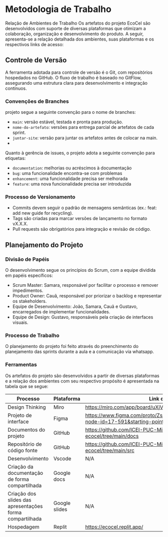 # Metodologia de Trabalho
Relação de Ambientes de Trabalho
Os artefatos do projeto EcoCel são desenvolvidos com suporte de diversas plataformas que otimizam a colaboração, organização e desenvolvimento do produto. A seguir, apresenta-se a relação detalhada dos ambientes, suas plataformas e os respectivos links de acesso:

## Controle de Versão
A ferramenta adotada para controle de versão é o Git, com repositórios hospedados no GitHub. O fluxo de trabalho é baseado no GitFlow, assegurando uma estrutura clara para desenvolvimento e integração contínuos.

### Convenções de Branches
 projeto segue a seguinte convenção para o nome de branches:
- ```main```: versão estável, testada e pronta para produção.
- ```nome-do-artefato```: versões para entrega parcial de artefatos de cada sprint.
- ```juntar-site```: versão para juntar os artefatos antes de colocar na main.
- 
Quanto à gerência de issues, o projeto adota a seguinte convenção para etiquetas:

- ```documentation```: melhorias ou acréscimos à documentação
- ```bug```: uma funcionalidade encontra-se com problemas
- ```enhancement```: uma funcionalidade precisa ser melhorada
- ```feature```: uma nova funcionalidade precisa ser introduzida

### Processo de Versionamento
- Commits devem seguir o padrão de mensagens semânticas (ex.: feat: add new guide for recycling).
- Tags são criadas para marcar versões de lançamento no formato vX.X.X.
- Pull requests são obrigatórios para integração e revisão de código.

## Planejamento do Projeto
### Divisão de Papéis
O desenvolvimento segue os princípios do Scrum, com a equipe dividida em papéis específicos:

- Scrum Master: Samara, responsável por facilitar o processo e remover impedimentos.
- Product Owner: Cauã, responsável por priorizar o backlog e representar os stakeholders.
- Equipe de Desenvolvimento: João, Samara, Cauã e Gustavo, encarregados de implementar funcionalidades.
- Equipe de Design: Gustavo, responsáveis pela criação de interfaces visuais.
  
### Processo de Trabalho
O planejamento do projeto foi feito através do preenchimento do planejamento das sprints durante a aula e a comunicação via whatsapp.

### Ferramentas
Os artefatos do projeto são desenvolvidos a partir de diversas plataformas e a relação dos ambientes com seu respectivo propósito é apresentada na tabela que se segue:

|Processo		          | Plataforma                               |Link de acesso                                       |
|---------------------|----------------------------------------------|-------------------------------------------|
|Design Thinking| Miro | https://miro.com/app/board/uXjVKoqwSkM=/|
|Projeto de interface| Figma  | https://www.figma.com/proto/ZsqxIZWDPTXOhLyPAtohpG/Prototipo?node-id=17-591&starting-point-node-id=17%3A591 |
|Documentos do projeto | GitHub | https://github.com/ICEI-PUC-Minas-PCO-SI/pco-si-2024-2-tiaw-ecocel/tree/main/docs |
|Repositório de código fonte | GitHub | https://github.com/ICEI-PUC-Minas-PCO-SI/pco-si-2024-2-tiaw-ecocel/tree/main/src |
|Desenvolvimento | Vscode | N/A |
| Criação da documentação de forma compartilhada | Google docs | N/A |
| Criação dos slides das apresentações forma compartilhada | Google slides | N/A |
|Hospedagem | Replit| https://ecocel.replit.app/|
